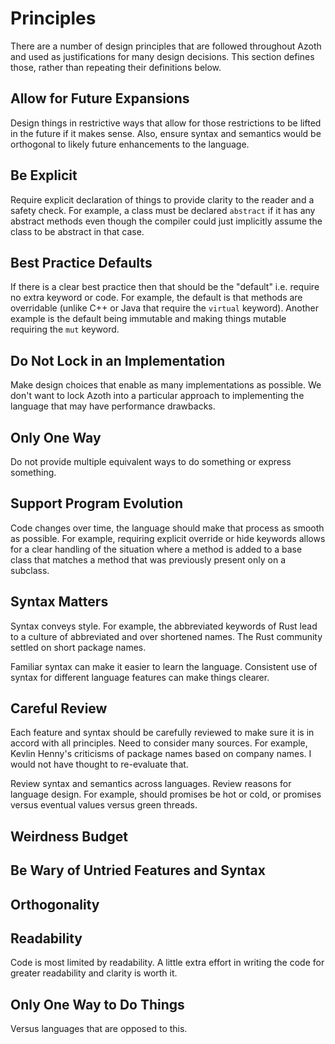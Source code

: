 # Principles

There are a number of design principles that are followed throughout Azoth and used as justifications for many design decisions. This section defines those, rather than repeating their definitions below.

## Allow for Future Expansions

Design things in restrictive ways that allow for those restrictions to be lifted in the future if it makes sense. Also, ensure syntax and semantics would be orthogonal to likely future enhancements to the language.

## Be Explicit

Require explicit declaration of things to provide clarity to the reader and a safety check. For example, a class must be declared `abstract` if it has any abstract methods even though the compiler could just implicitly assume the class to be abstract in that case.

## Best Practice Defaults

If there is a clear best practice then that should be the "default" i.e. require no extra keyword or code. For example, the default is that methods are overridable (unlike C++ or Java that require the `virtual` keyword). Another example is the default being immutable and making things mutable requiring the `mut` keyword.

## Do Not Lock in an Implementation

Make design choices that enable as many implementations as possible. We don't want to lock Azoth into a particular approach to implementing the language that may have performance drawbacks.

## Only One Way

Do not provide multiple equivalent ways to do something or express something.

## Support Program Evolution

Code changes over time, the language should make that process as smooth as possible. For example, requiring explicit override or hide keywords allows for a clear handling of the situation where a method is added to a base class that matches a method that was previously present only on a subclass.

## Syntax Matters

Syntax conveys style. For example, the abbreviated keywords of Rust lead to a culture of abbreviated and over shortened names. The Rust community settled on short package names.

Familiar syntax can make it easier to learn the language. Consistent use of syntax for different language features can make things clearer.

## Careful Review

Each feature and syntax should be carefully reviewed to make sure it is in accord with all principles. Need to consider many sources. For example, Kevlin Henny's criticisms of package names based on company names. I would not have thought to re-evaluate that.

Review syntax and semantics across languages. Review reasons for language design. For example, should promises be hot or cold, or promises versus eventual values versus green threads.

## Weirdness Budget

## Be Wary of Untried Features and Syntax

## Orthogonality

## Readability

Code is most limited by readability. A little extra effort in writing the code for greater readability and clarity is worth it.

## Only One Way to Do Things

Versus languages that are opposed to this.
